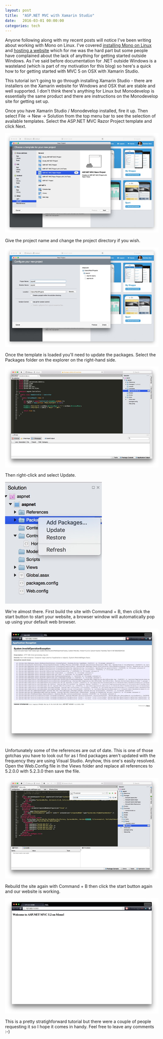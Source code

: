 ```yaml
---
layout: post
title:  "ASP.NET MVC with Xamarin Studio"
date:   2016-03-01 00:00:00
categories: tech
---
```


Anyone following along with my recent posts will notice I've been writing about working with Mono on Linux. I've covered [installing Mono on Linux](/tech/2015/12/09/mono-linux-setup.html) and [hosting a website](/tech/2016/01/19/aspnet-linux-setup.html) which for me was the hard part but some people have complained about the lack of anything for getting started outside Windows. As I've said before documentation for .NET outside Windows is a wasteland (which is part of my motivation for this blog) so here's a quick how to for getting started with MVC 5 on OSX with Xamarin Studio.

This tutorial isn't going to go through installing Xamarin Studio - there are installers on the Xamarin website for Windows and OSX that are stable and well supported. I don't think there's anything for Linux but Monodevelop is essentially the same product and there are instructions on the Monodevelop site for getting set up.

Once you have Xamarin Studio / Monodevelop installed, fire it up. Then select File -> New -> Solution from the top menu bar to see the selection of available templates. Select the ASP.NET MVC Razor Project template and click Next.

![](/images/2016-03-01/2016-03-01@20.16.31-sm.jpg)

Give the project name and change the project directory if you wish.

![](/images/2016-03-01/2016-03-01@21.15.51-sm.jpg)

Once the template is loaded you'll need to update the packages. Select the Packages folder on the explorer on the right-hand side.

![](/images/2016-03-01/2016-03-01@20.19.01-sm.jpg)

Then right-click and select Update.

![](/images/2016-03-01/2016-03-01@21.25.00-xs.jpg)
                       
We're almost there. First build the site with Command + B, then click the start button to start your website, a browser window will automatically pop up using your default web browser.

![](/images/2016-03-01/2016-03-01@20.19.53-sm.jpg)

Unfortunately some of the references are out of date. This is one of those gotchas you have to look out for as I find packages aren't updated with the frequency they are using Visual Studio. Anyhow, this one's easily resolved. Open the Web.Config file in the Views folder and replace all references to 5.2.0.0 with 5.2.3.0 then save the file.

![](/images/2016-03-01/2016-03-01@20.21.20-sm.jpg)

Rebuild the site again with Command + B then click the start button again and our website is working.

![](/images/2016-03-01/2016-03-01@20.21.42-sm.jpg)

This is a pretty stratighforward tutorial but there were a couple of people requesting it so I hope it comes in handy. Feel free to leave any comments :-)